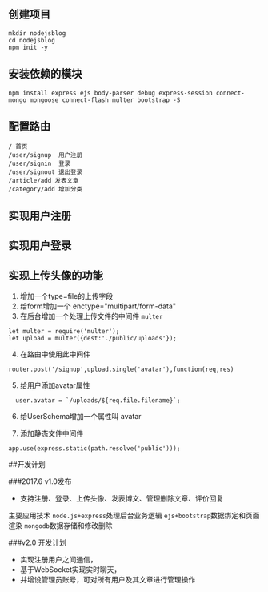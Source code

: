 ## 创建项目
```
mkdir nodejsblog
cd nodejsblog
npm init -y
```
## 安装依赖的模块
```
npm install express ejs body-parser debug express-session connect-mongo mongoose connect-flash multer bootstrap -S
```

## 配置路由
```
/ 首页
/user/signup  用户注册
/user/signin  登录
/user/signout 退出登录
/article/add 发表文章
/category/add 增加分类
```

## 实现用户注册

## 实现用户登录

## 实现上传头像的功能
1. 增加一个type=file的上传字段
2. 给form增加一个 enctype="multipart/form-data"
3. 在后台增加一个处理上传文件的中间件 `multer`
```
let multer = require('multer');
let upload = multer({dest:'./public/uploads'});
```
4. 在路由中使用此中间件
```
router.post('/signup',upload.single('avatar'),function(req,res)
```
5. 给用户添加avatar属性
```
  user.avatar = `/uploads/${req.file.filename}`;
```
6. 给UserSchema增加一个属性叫 avatar

7. 添加静态文件中间件
```
app.use(express.static(path.resolve('public')));
```
##开发计划

###2017.6 v1.0发布

- 支持注册、登录、上传头像、发表博文、管理删除文章、评价回复

主要应用技术
`node.js+express`处理后台业务逻辑
`ejs+bootstrap`数据绑定和页面渲染
`mongodb`数据存储和修改删除

###v2.0 开发计划

- 实现注册用户之间通信，
- 基于WebSocket实现实时聊天，
- 并增设管理员账号，可对所有用户及其文章进行管理操作